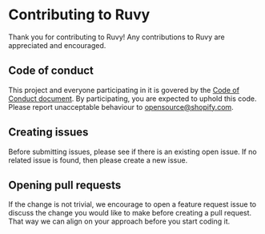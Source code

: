 # Contributing to Ruvy

Thank you for contributing to Ruvy! Any contributions to Ruvy are appreciated and encouraged.

## Code of conduct

This project and everyone participating in it is govered by the [Code of Conduct document](CODE_OF_CONDUCT.md). By participating, you are expected to uphold this code. Please report unacceptable behaviour to opensource@shopify.com.

## Creating issues

Before submitting issues, please see if there is an existing open issue. If no related issue is found, then please create a new issue.

## Opening pull requests

If the change is not trivial, we encourage to open a feature request issue to discuss the change you would like to make before creating a pull request. That way we can align on your approach before you start coding it.
